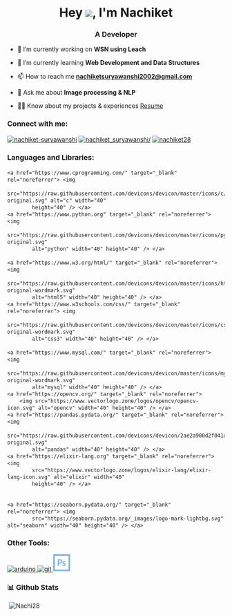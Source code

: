 <h1 align="center">Hey <img src="https://media.giphy.com/media/hvRJCLFzcasrR4ia7z/giphy.gif" width="40">, I'm Nachiket
</h1>
<h3 align="center">A Developer</h3>

- 🔭 I’m currently working on **WSN using Leach**

- 🌱 I’m currently learning **Web Development and Data Structures**

- 📫 How to reach me **nachiketsuryawanshi2002@gmail.com**

- 💬 Ask me about **Image processing & NLP**

- 👨‍💻 Know about my projects & experiences
[Resume](https://drive.google.com/file/d/1LiLzZYoPEbKTI3-uh0QjF473ij5CS0W0/view?usp=sharing)

<h3 align="left">Connect with me:</h3>
<p align="left">
    <a href="https://linkedin.com/in/nachiket-suryawanshi" target="blank"><img align="center"
            src="https://raw.githubusercontent.com/rahuldkjain/github-profile-readme-generator/master/src/images/icons/Social/linked-in-alt.svg"
            alt="nachiket-suryawanshi" height="30" width="40" /></a>
    <a href="https://www.instagram.com/nachiket_suryawanshi/" target="blank"><img align="center"
            src="https://raw.githubusercontent.com/rahuldkjain/github-profile-readme-generator/master/src/images/icons/Social/instagram.svg"
            alt="nachiket_suryawanshi/" height="30" width="40" /></a>
    <a href="https://www.hackerrank.com/nachiket28" target="blank"><img align="center"
            src="https://raw.githubusercontent.com/rahuldkjain/github-profile-readme-generator/master/src/images/icons/Social/hackerearth.svg"
            alt="nachiket28" height="30" width="40" /></a>
</p>

<h3 align="left">Languages and Libraries:</h3>

<p align="left">

    <a href="https://www.cprogramming.com/" target="_blank" rel="noreferrer"> <img
            src="https://raw.githubusercontent.com/devicons/devicon/master/icons/c/c-original.svg" alt="c" width="40"
            height="40" /> </a>
    <a href="https://www.python.org" target="_blank" rel="noreferrer"> <img
            src="https://raw.githubusercontent.com/devicons/devicon/master/icons/python/python-original.svg"
            alt="python" width="40" height="40" /> </a>

    <a href="https://www.w3.org/html/" target="_blank" rel="noreferrer"> <img
            src="https://raw.githubusercontent.com/devicons/devicon/master/icons/html5/html5-original-wordmark.svg"
            alt="html5" width="40" height="40" /> </a>
    <a href="https://www.w3schools.com/css/" target="_blank" rel="noreferrer"> <img
            src="https://raw.githubusercontent.com/devicons/devicon/master/icons/css3/css3-original-wordmark.svg"
            alt="css3" width="40" height="40" /> </a>

    <a href="https://www.mysql.com/" target="_blank" rel="noreferrer"> <img
            src="https://raw.githubusercontent.com/devicons/devicon/master/icons/mysql/mysql-original-wordmark.svg"
            alt="mysql" width="40" height="40" /> </a>
    <a href="https://opencv.org/" target="_blank" rel="noreferrer">
        <img src="https://www.vectorlogo.zone/logos/opencv/opencv-icon.svg" alt="opencv" width="40" height="40" /> </a>
    <a href="https://pandas.pydata.org/" target="_blank" rel="noreferrer"> <img
            src="https://raw.githubusercontent.com/devicons/devicon/2ae2a900d2f041da66e950e4d48052658d850630/icons/pandas/pandas-original.svg"
            alt="pandas" width="40" height="40" /> </a>
    <a href="https://elixir-lang.org" target="_blank" rel="noreferrer"> <img
            src="https://www.vectorlogo.zone/logos/elixir-lang/elixir-lang-icon.svg" alt="elixir" width="40"
            height="40" /> </a>


    <a href="https://seaborn.pydata.org/" target="_blank" rel="noreferrer"> <img
            src="https://seaborn.pydata.org/_images/logo-mark-lightbg.svg" alt="seaborn" width="40" height="40" /> </a>
</p>
<h3 align="left">Other Tools:</h3>
<p align="left">
    <a href="https://www.arduino.cc/" target="_blank" rel="noreferrer"> <img
            src="https://cdn.worldvectorlogo.com/logos/arduino-1.svg" alt="arduino" width="40" height="40" /> </a>
    <a href="https://git-scm.com/" target="_blank" rel="noreferrer"> <img
            src="https://www.vectorlogo.zone/logos/git-scm/git-scm-icon.svg" alt="git" width="40" height="40" /> </a>
    <a href="https://www.photoshop.com/en" target="_blank" rel="noreferrer"> <img
            src="https://raw.githubusercontent.com/devicons/devicon/master/icons/photoshop/photoshop-line.svg"
            alt="photoshop" width="40" height="40" /> </a>


<h3 align="left">📊 Github Stats</h3>
<!-- <p>&nbsp;<img align="center"
        src="https://github-readme-stats.vercel.app/api?username=Nachi28&theme=nightowl&hide_border=false&include_all_commits=true&count_private=true"
        alt="Nachi28" /></p> -->

<p>&nbsp;<img align="center"
        src="https://github-readme-stats.vercel.app/api/top-langs/?username=Nachi28&theme=nightowl&hide_border=false&include_all_commits=true&count_private=true&layout=compact"
        alt="Nachi28" /></p>
